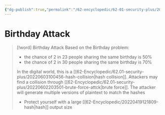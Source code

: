 ```yaml
---
{"dg-publish":true,"permalink":"/62-encyclopedic/62-01-security-plus/20220603100306-birthday-attack/","dgHomeLink":true,"dgPassFrontmatter":false}
---
```



# Birthday Attack

>[!word] Birthday Attack
> Based on the Birthday problem:
> - the chance of 2 in 23 people sharing the same birthday is 50%
> - the chance of 2 in 30 people sharing the same birthday is 70%
> 
> In the digital world, this is a [[62-Encyclopedic/62.01-security-plus/20220603100456-hash-collision|hash collision]]. Attackers may find a collision through [[62-Encyclopedic/62.01-security-plus/20220602203501-brute-force-attck|brute force]]. 
> The attacker will generate multiple versions of plaintext to match the hashes 
> - Protect yourself with a large [[62-Encyclopedic/20220419121809-hash|hash]] output size 

